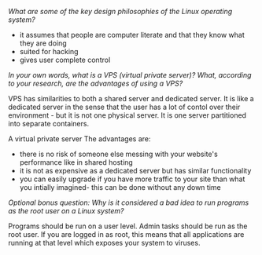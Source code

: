 *What are some of the key design philosophies of the Linux operating system?*

- it assumes that people are computer literate and that they know what they are doing
- suited for hacking 
- gives user complete control 

*In your own words, what is a VPS (virtual private server)? What, according to your research, are the advantages of using a VPS?*

VPS has similarities to both a shared server and dedicated server. It is like a dedicated server in the sense that the user has a lot of contol over their environment - but it is not one physical server. It is one server partitioned into separate containers. 

A virtual private server 
The advantages are:

- there is no risk of someone else messing with your website's performance like in shared hosting
- it is not as expensive as a dedicated server but has similar functionality 
- you can easily upgrade if you have more traffic to your site than what you intially imagined- this can be done without any down time  

*Optional bonus question: Why is it considered a bad idea to run programs as the root user on a Linux system?*

Programs should be run on a user level. Admin tasks should be run as the root user. If you are logged in as root, this means that all applications are running at that level which exposes your system to viruses.